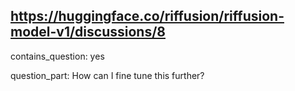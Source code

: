 ## https://huggingface.co/riffusion/riffusion-model-v1/discussions/8

contains_question: yes

question_part: How can I fine tune this further?